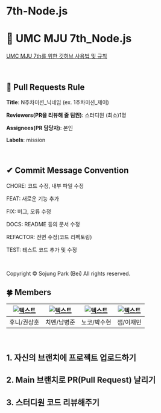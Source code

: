 # 7th-Node.js

# 💚 UMC MJU 7th_Node.js

[UMC MJU 7th를 위한 깃허브 사용법 및 규칙](https://www.notion.so/makeus-challenge/UMC-MJU-GITHUB-RULE-b45c0d968a1a4fb789c67f3b0081ce17?pvs=4)

<br>

## 🌱 Pull Requests Rule

**Title**: N주차미션_닉네임 (ex. 1주차미션_제이)

**Reviewers(PR을 리뷰해 줄 팀원)**: 스터디원 (최소)1명

**Assignees(PR 담당자)**: 본인

**Labels**: mission

<br>

## ✔ Commit Message Convention

CHORE: 코드 수정, 내부 파일 수정

FEAT: 새로운 기능 추가

FIX: 버그, 오류 수정

DOCS: README 등의 문서 수정

REFACTOR: 전면 수정(코드 리펙토링)

TEST: 테스트 코드 추가 및 수정

<br>

Copyright © Sojung Park (Bei) All rights reserved.


## 🍀 Members
| [![텍스트](https://avatars.githubusercontent.com/sunsetdust)](https://github.com/sunsetdust) | [![텍스트](https://avatars.githubusercontent.com/dlrtmxmflaqudwnsdl)](https://github.com/dlrtmxmflaqudwnsdl) | [![텍스트](https://avatars.githubusercontent.com/strfunctionk)](https://github.com/strfunctionk) | [![텍스트](https://avatars.githubusercontent.com/javor10)](https://github.com/javor10) |
|:---:|:---:|:---:|:---:|
| 후니/권상훈 | 치멘/남병준 | 노코/박수현 | 잼/이재민 |

<br>

## 1. 자신의 브랜치에 프로젝트 업로드하기

## 2. Main 브랜치로 PR(Pull Request) 날리기

## 3. 스터디원 코드 리뷰해주기
